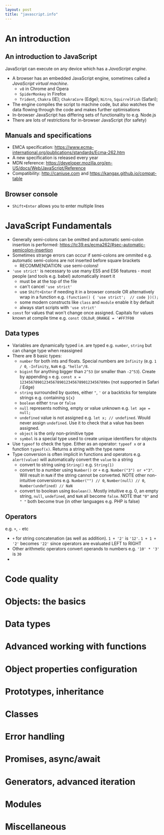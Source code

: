 ```yaml
---
layout: post
title: "javascript.info"
---
```


# An introduction

## An introduction to JavaScript

JavaScript can execute on any device which has a *JavaScript engine*.

* A browser has an embedded JavaScript engine, sometimes called a *JavaScript virtual machine*. 
    - `v8` in Chrome and Opera
    - `SpiderMonkey` in Firefox
    - `Trident`, `Chakra` (IE); `ChakraCore` (Edge); `Nitro`, `SquirrelFish` (Safari);
* The engine compiles the script to machine code, but also watches the data flowing through the code and makes further optimisations
* In-browser JavaScript has differing sets of functionality to e.g. Node.js
* There are lots of restrictions for in-browser JavaScript (for safety)

## Manuals and specifications

* EMCA specification: https://www.ecma-international.org/publications/standards/Ecma-262.htm
* A new specification is released every year
* MDN reference: https://developer.mozilla.org/en-US/docs/Web/JavaScript/Reference
* Compatibility: http://caniuse.com and https://kangax.github.io/compat-table 

## Browser console

* `Shift+Enter` allows you to enter multiple lines

# JavaScript Fundamentals

* Generally semi-colons can be omitted and automatic semi-colon insertion is performed: https://tc39.es/ecma262/#sec-automatic-semicolon-insertion
* Sometimes strange errors can occur if semi-colons are ommited e.g. automatic semi-colons are not inserted before square brackets
    - RECOMMENDATION: use semi-colons!
* `'use strict'` is necessary to use many ES5 and ES6 features - most people (and tools e.g. babel) automatically insert it
    - must be at the top of the file
    - can't cancel `'use strict'`
    - use `Shift+Enter` if needing it in a browser console OR alternatively wrap in a function e.g. `(function() { 'use strict';  // code })();`
    - some modern constructs like `class` and `module` enable it by default
    - always start scripts with `'use strict'`
* `const` for values that won't change once assigned. Capitals for values known at compile time e.g. `const COLOuR_ORANGE = '#FF7F00`

## Data types

* Variables are dynamically typed i.e. are typed e.g. `number`, `string` but can change type when reassigned
* There are 8 basic types:
    - `number` for both ints and floats. Special numbers are `Infinity` (e.g. `1 / 0`, `-Infinity`, `NaN` e.g. `"hello"/8`.
    - `bigint` for anything bigger than `2^53` (or smaller than `-2^53`). Create by appending `n` e.g. `const x = 1234567890123456789012345678901234567890n` (not supported in Safari / Edge)
    - `string` surrounded by quotes, either `"`, `'` or a backticks for template strings e.g. containing `${x}`
    - `boolean` either `true` or `false`
    - `null` represents nothing, empty or value unknown e.g. `let age = null;`
    - `undefined` value is not assigned e.g. `let x; // undefined`. Would never assign `undefined`. Use it to check that a value has been assigned.
    - `object` is the only non-primitive type
    - `symbol` is a special type used to create unique identifiers for objects
* Use `typeof` to check the type. Either as an operator: `typeof x` or a function `typeof(x)`. Returns a string with the type name
* Type conversion is often implicit in functions and operators e.g. `alert(value)` will automatically convert the `value` to a string
    - convert to string using `String()` e.g. `String(1)`
    - convert to a number using `Number()` or `+` e.g. `Number("3") or +"3"`. Will result in `NaN` if the string cannot be converted. NOTE other non-intuitive conversions e.g. `Number("") // 0`, `Number(null) // 0`, `Number(undefined) // NaN`
    - convert to boolean using `Boolean()`. Mostly intuitive e.g. 0, an empty string, `null`, `undefined`, and `NaN` all become `false`. NOTE that `"0"` and `" "` both become true (in other languages e.g. PHP is false)

## Operators

e.g. `+`, `-` etc

* `+` for string concatenation (as well as addition). `1 + '2'` is `'12'`. `1 + 1 + '2'` becomes `'22'` since operators are evaluated LEFT to RIGHT
* Other arithmetic operators convert operands to numbers e.g. `'10' * '3'` is `30`
* 

# Code quality

# Objects: the basics
# Data types
# Advanced working with functions
# Object properties configuration
# Prototypes, inheritance
# Classes
# Error handling
# Promises, async/await
# Generators, advanced iteration
# Modules
# Miscellaneous